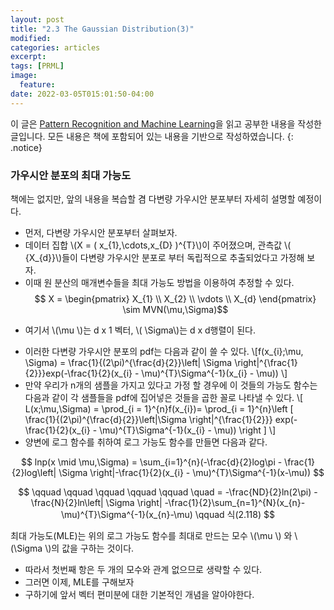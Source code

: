 ```yaml
---
layout: post
title: "2.3 The Gaussian Distribution(3)"
modified:
categories: articles
excerpt:
tags: [PRML]
image:
  feature:
date: 2022-03-05T015:01:50-04:00
---
```


이 글은 [Pattern Recognition and Machine Learning](https://www.microsoft.com/en-us/research/uploads/prod/2006/01/Bishop-Pattern-Recognition-and-Machine-Learning-2006.pdf)을 읽고 공부한 내용을 작성한 글입니다. 
모든 내용은 책에 포함되어 있는 내용을 기반으로 작성하였습니다.
{: .notice}

### 가우시안 분포의 최대 가능도


책에는 없지만, 앞의 내용을 복습할 겸 다변량 가우시안 분포부터 자세히 설명할 예정이다.
- 먼저, 다변량 가우시안 분포부터 살펴보자.
- 데이터 집합  \\(X = ( x_{1},\cdots,x_{D} )^{T}\\)이 주어졌으며, 관측값 \\( {X_{d}}\\)들이 다변량 가우시안 분포로 부터 독립적으로 추출되었다고 가정해 보자.
- 이때 원 분산의 매개변수들을 최대 가능도 방법을 이용하여 추정할 수 있다.
$$ X = \begin{pmatrix}
X_{1} \\
X_{2} \\
\vdots  \\
X_{d}
\end{pmatrix} \sim MVN(\mu,\Sigma)$$
* 여기서 \\(\mu \\)는 d x 1 벡터, \\( \Sigma\\)는 d x d행렬이 된다.

- 이러한 다변량 가우시안 분포의 pdf는 다음과 같이 쓸 수 있다.
\\[f(x_{i};\mu, \Sigma) = \frac{1}{(2\pi)^{\frac{d}{2}}\left| \Sigma \right|^{\frac{1}{2}}}exp(-\frac{1}{2}(x_{i} - \mu)^{T}\Sigma^{-1}(x_{i} - \mu)) \\] 
- 만약 우리가 n개의 샘플을 가지고 있다고 가정 할 경우에 이 것들의 가능도 함수는 다음과 같이 각 샘플들을 pdf에 집어넣은 것들을 곱한 꼴로 나타낼 수 있다.
\\[ L(x;\mu,\Sigma) = \prod_{i = 1}^{n}f(x_{i})= \prod_{i = 1}^{n}\left [ \frac{1}{(2\pi)^{\frac{d}{2}}\left|\Sigma \right|^{\frac{1}{2}}} exp(-\frac{1}{2}(x_{i} - \mu)^{T}\Sigma^{-1}(x_{i} - \mu)) \right ] \\]
- 양변에 로그 함수를 취하여 로그 가능도 함수를 만들면 다음과 같다.

$$ lnp(x \mid \mu,\Sigma) = \sum_{i=1}^{n}(-\frac{d}{2}log\pi - \frac{1}{2}log\left| \Sigma \right|-\frac{1}{2}(x_{i} - \mu)^{T}\Sigma^{-1}(x-\mu)) $$

$$ \qquad \qquad  \qquad \qquad \qquad \quad = -\frac{ND}{2}ln(2\pi) - \frac{N}{2}ln\left| \Sigma \right| -\frac{1}{2}\sum_{n=1}^{N}(x_{n}-\mu)^{T}\Sigma^{-1}(x_{n}-\mu) \qquad 식(2.118) $$

최대 가능도(MLE)는 위의 로그 가능도 함수를 최대로 만드는 모수 \\(\mu \\) 와 \\(\Sigma \\)의 값을 구하는 것이다.
* 따라서 첫번째 항은 두 개의 모수와 관계 없으므로 생략할 수 있다.
* 그러면 이제, MLE를 구해보자
* 구하기에 앞서 벡터 편미분에 대한 기본적인 개념을 알아야한다.





